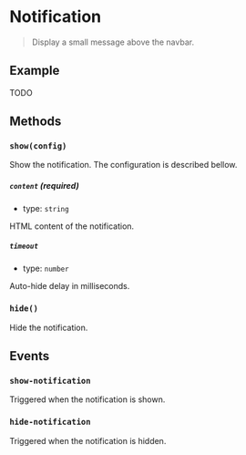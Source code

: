 # Notification

<ApiButton page="PSV.components.Notification.html"/>

> Display a small message above the navbar.


## Example

TODO


## Methods

### `show(config)`

Show the notification. The configuration is described bellow.

##### `content` (required)
- type: `string`

HTML content of the notification.

##### `timeout`
- type: `number`

Auto-hide delay in milliseconds.

### `hide()`

Hide the notification.


## Events

### `show-notification`

Triggered when the notification is shown.

### `hide-notification`

Triggered when the notification is hidden.
